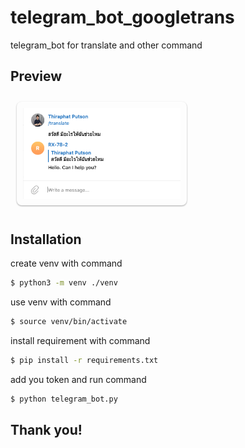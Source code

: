 # telegram_bot_googletrans

telegram_bot for translate and other command

## Preview

<img style='box-shadow: 0 1px 3px rgba(0, 0, 0, 0.12), 0 1px 2px rgba(0, 0, 0, 0.24);padding:10px;width:50%;margin:10px;border-radius:8px' src="preview.png" alt="info"/>

## Installation

create venv with command

```bash
$ python3 -m venv ./venv
```

use venv with command

```bash
$ source venv/bin/activate
```

install requirement with command

```bash
$ pip install -r requirements.txt
```

add you token and run command

```bash
$ python telegram_bot.py
```

## Thank you!
